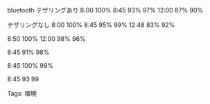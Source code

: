 bluetooth
テザリングあり
8:00 100%
8:45 93% 97%
12:00 87% 90%

テザリングなし
8:00 100%
8:45 95% 99%
12:48 83% 92%

8:50 100%
12:00 98% 96%

8:45 91% 98%

8:45 100% 99%

8:45 93 99






Tags:
  環境